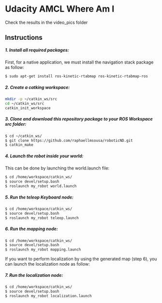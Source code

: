# Udacity AMCL Where Am I

Check the results in the video_pics folder

## Instructions

##### 1. Install all required packages:

First, for a native application, we must install the navigation stack package as follow:

``` bash
$ sudo apt-get install ros-kinetic-rtabmap ros-kinetic-rtabmap-ros 
```

##### 2. Create a catking workspace:
```sh
mkdir -p ~/catkin_ws/src
cd ~/catkin_ws/src
catkin_init_workspace
```
##### 3. Clone and download this repository package to your ROS Workspace src folder:
```sh
$ cd ~/catkin_ws/
$ git clone https://github.com/raphaellmsousa/roboticND.git 
$ catkin_make

```
##### 4. Launch the robot inside your world:

This can be done by launching the world.launch file:

```sh
$ cd /home/workspace/catkin_ws/
$ source devel/setup.bash
$ roslaunch my_robot world.launch
```

##### 5. Run the teleop Keyboard node:

```sh
$ cd /home/workspace/catkin_ws/
$ source devel/setup.bash
$ roslaunch my_robot teleop.launch
```

##### 6. Run the mapping node:

```sh
$ cd /home/workspace/catkin_ws/
$ source devel/setup.bash
$ roslaunch my_robot mapping.launch
```

If you want to perform localization by using the generated map (step 6), you can launch the localization node as follow:

##### 7. Run the localization node:

```sh
$ cd /home/workspace/catkin_ws/
$ source devel/setup.bash
$ roslaunch my_robot localization.launch
```


